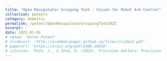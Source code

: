 ```yaml
---
title: "Open Manipulator Grasping Task : Vision for Robot Arm Control"
collection: patents
category: domestic
permalink: /patent/OpenManipulatorGraspingTask2022
excerpt: ''
date: 2022-01-01
# venue: 'Korea Patent'
# slidesurl: 'http://academicpages.github.io/files/slides1.pdf'
# paperurl: 'https://arxiv.org/pdf/2406.19638'
# citation: 'Park, J., & Shim, H. (2024). Precision matters: Precision-aware ensemble for weakly supervised semantic segmentation. AAAI Workshop.'
---
```


<!-- The contents above will be part of a list of publications, if the user clicks the link for the publication than the contents of section will be rendered as a full page, allowing you to provide more information about the paper for the reader. When publications are displayed as a single page, the contents of the above "citation" field will automatically be included below this section in a smaller font. -->